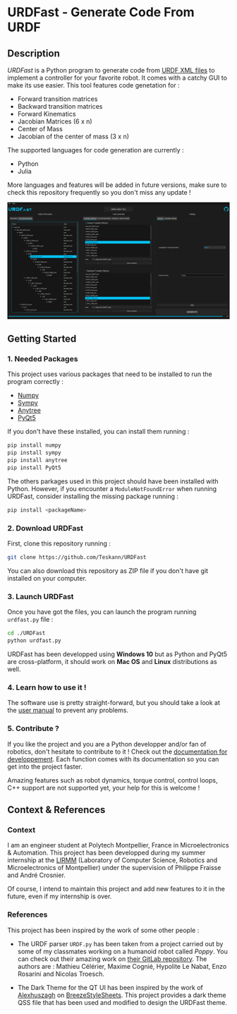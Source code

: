 # URDFast - Generate Code From URDF

## Description
*URDFast* is a Python program to generate code from [URDF XML files](http://wiki.ros.org/urdf/XML) to implement a controller for your favorite robot. It comes with a catchy GUI to make its use easier.
This tool features code genetation for :

* Forward transition matrices
* Backward transition matrices
* Forward Kinematics
* Jacobian Matrices (6 x n)
* Center of Mass
* Jacobian of the center of mass (3 x n)

The supported languages for code generation are currently :

* Python
* Julia

More languages and features will be added in future versions, make sure to check this repository frequently so you don't miss any update !

![alt text](./documentation/Images/urdfast_main_window.png "The main window of URDFast")

## Getting Started
### 1. Needed Packages
This project uses various packages that need to be installed to run the program correctly :

* [Numpy](https://numpy.org/)
* [Sympy](https://www.sympy.org)
* [Anytree](https://anytree.readthedocs.io)
* [PyQt5](https://pypi.org/project/PyQt5/)

If you don't have these installed, you can install them running :

```bash
pip install numpy
pip install sympy
pip install anytree
pip install PyQt5
```

The others parkages used in this project should have been installed with Python. However, if you encounter a `ModuleNotFoundError` when running URDFast, consider installing the missing package running :

```bash
pip install <packageName>
```

### 2. Download URDFast

First, clone this repository running :
```bash
git clone https://github.com/Teskann/URDFast
```
You can also download this repository as ZIP file if you don't have git installed on your computer.

### 3. Launch URDFast

Once you have got the files, you can launch the program running `urdfast.py` file :
```bash
cd ./URDFast
python urdfast.py
```

URDFast has been developped using **Windows 10** but as Python and PyQt5 are cross-platform, it should work on **Mac OS** and **Linux** distributions as well.

### 4. Learn how to use it !

The software use is pretty straight-forward, but you should take a look at the [user manual](./documentation/usermanual.md) to prevent any problems.

### 5. Contribute ?

If you like the project and you are a Python developper and/or fan of robotics, don't hesitate to contribute to it ! Check out the [documentation for developpement](./documentation/devdoc.md). Each function comes with its documentation so you can get into the project faster.

Amazing features such as robot dynamics, torque control, control loops, C++ support are not supported yet, your help for this is welcome !

## Context & References

### Context

I am an engineer student at Polytech Montpellier, France in Microelectronics & Automation.
This project has been developped during my summer internship at the [LIRMM](http://www.lirmm.fr/lirmm_eng) (Laboratory of Computer Science, Robotics and Microelectronics of Montpellier) under the supervision of Philippe Fraisse and André Crosnier.

Of course, I intend to maintain this project and add new features to it in the future, even if my internship is over.

### References

This project has been inspired by the work of some other people :

* The URDF parser `URDF.py` has been taken from a project carried out by some of my classmates working on a humanoid robot called *Poppy*. You can check out their amazing work on [their GitLab repository](https://gitlab.polytech.umontpellier.fr/docs/poppy).
The authors are : Mathieu Célérier, Maxime Cognié, Hypolite Le Nabat, Enzo Rosarini and Nicolas Troesch.

* The Dark Theme for the QT UI has been inspired by the work of [Alexhuszagh](https://github.com/Alexhuszagh) on [BreezeStyleSheets](https://github.com/Alexhuszagh/BreezeStyleSheets). This project provides a dark theme QSS file that has been used and modified to design the URDFast theme.